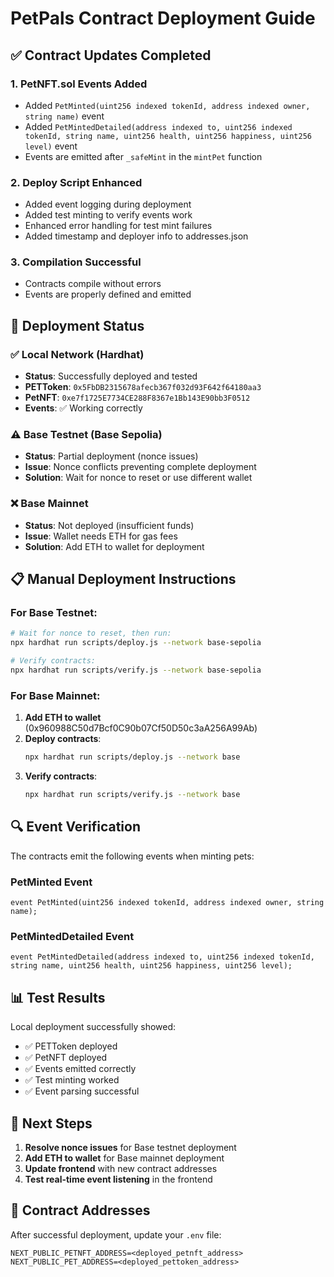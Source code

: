 # PetPals Contract Deployment Guide

## ✅ Contract Updates Completed

### 1. **PetNFT.sol Events Added**
- Added `PetMinted(uint256 indexed tokenId, address indexed owner, string name)` event
- Added `PetMintedDetailed(address indexed to, uint256 indexed tokenId, string name, uint256 health, uint256 happiness, uint256 level)` event
- Events are emitted after `_safeMint` in the `mintPet` function

### 2. **Deploy Script Enhanced**
- Added event logging during deployment
- Added test minting to verify events work
- Enhanced error handling for test mint failures
- Added timestamp and deployer info to addresses.json

### 3. **Compilation Successful**
- Contracts compile without errors
- Events are properly defined and emitted

## 🚀 Deployment Status

### ✅ Local Network (Hardhat)
- **Status**: Successfully deployed and tested
- **PETToken**: `0x5FbDB2315678afecb367f032d93F642f64180aa3`
- **PetNFT**: `0xe7f1725E7734CE288F8367e1Bb143E90bb3F0512`
- **Events**: ✅ Working correctly

### ⚠️ Base Testnet (Base Sepolia)
- **Status**: Partial deployment (nonce issues)
- **Issue**: Nonce conflicts preventing complete deployment
- **Solution**: Wait for nonce to reset or use different wallet

### ❌ Base Mainnet
- **Status**: Not deployed (insufficient funds)
- **Issue**: Wallet needs ETH for gas fees
- **Solution**: Add ETH to wallet for deployment

## 📋 Manual Deployment Instructions

### For Base Testnet:
```bash
# Wait for nonce to reset, then run:
npx hardhat run scripts/deploy.js --network base-sepolia

# Verify contracts:
npx hardhat run scripts/verify.js --network base-sepolia
```

### For Base Mainnet:
1. **Add ETH to wallet** (0x960988C50d7Bcf0C90b07Cf50D50c3aA256A99Ab)
2. **Deploy contracts**:
   ```bash
   npx hardhat run scripts/deploy.js --network base
   ```
3. **Verify contracts**:
   ```bash
   npx hardhat run scripts/verify.js --network base
   ```

## 🔍 Event Verification

The contracts emit the following events when minting pets:

### PetMinted Event
```solidity
event PetMinted(uint256 indexed tokenId, address indexed owner, string name);
```

### PetMintedDetailed Event
```solidity
event PetMintedDetailed(address indexed to, uint256 indexed tokenId, string name, uint256 health, uint256 happiness, uint256 level);
```

## 📊 Test Results

Local deployment successfully showed:
- ✅ PETToken deployed
- ✅ PetNFT deployed
- ✅ Events emitted correctly
- ✅ Test minting worked
- ✅ Event parsing successful

## 🔧 Next Steps

1. **Resolve nonce issues** for Base testnet deployment
2. **Add ETH to wallet** for Base mainnet deployment
3. **Update frontend** with new contract addresses
4. **Test real-time event listening** in the frontend

## 📝 Contract Addresses

After successful deployment, update your `.env` file:
```env
NEXT_PUBLIC_PETNFT_ADDRESS=<deployed_petnft_address>
NEXT_PUBLIC_PET_ADDRESS=<deployed_pettoken_address>
```
